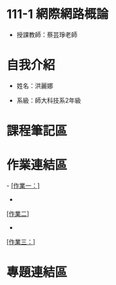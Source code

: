# 111-1 網際網路概論
- 授課教師：蔡芸琤老師

<h1>自我介紹</h1>

- 姓名：洪麗娜

- 系級：師大科技系2年級

<h1>課程筆記區</h1>

<h1>作業連結區</h1>
- <a href="https://youtu.be/RRaEDegEUog">
[作業一：]</a>

- <a href="https://youtu.be/bk8yow4IDlA">
[作業二]</a>

- <a href="https://youtu.be/0S82z4g5cN8">
[作業三：]</a>

<h1>專題連結區</h1>


